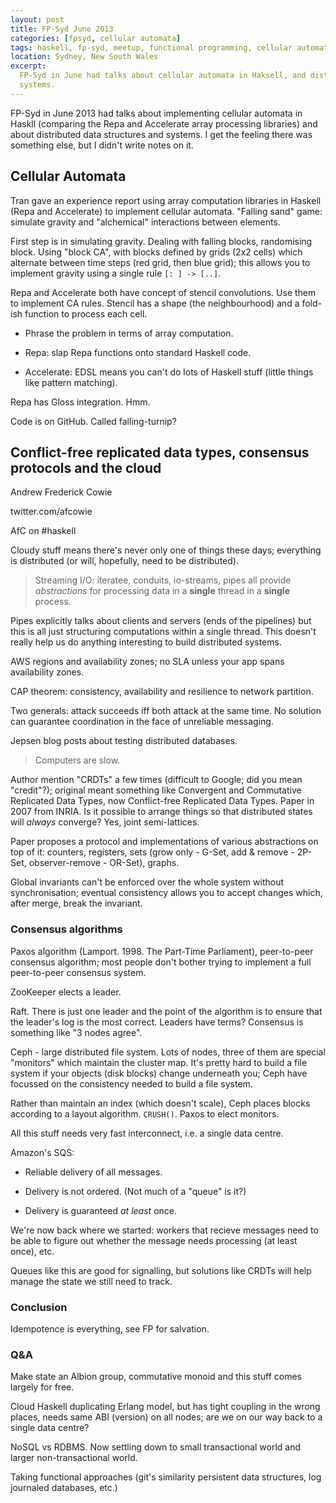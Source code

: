 ```yaml
---
layout: post
title: FP-Syd June 2013
categories: [fpsyd, cellular automata]
tags: haskell, fp-syd, meetup, functional programming, cellular automata, array programming, distributed systems
location: Sydney, New South Wales
excerpt: 
  FP-Syd in June had talks about cellular automata in Haksell, and distributed
  systems. 
---
```


FP-Syd in June 2013 had talks about implementing cellular automata in Haskll
(comparing the Repa and Accelerate array processing libraries) and about
distributed data structures and systems. I get the feeling there was something
else, but I didn't write notes on it.

## Cellular Automata

Tran gave an experience report using array computation libraries in Haskell
(Repa and Accelerate) to implement cellular automata. "Falling sand" game:
simulate gravity and "alchemical" interactions between elements.

First step is in simulating gravity. Dealing with falling blocks, randomising
block. Using "block CA", with blocks defined by grids (2x2 cells) which
alternate between time steps (red grid, then blue grid); this allows you to
implement gravity using a single rule `[: ] -> [..]`.

Repa and Accelerate both have concept of stencil convolutions. Use them to
implement CA rules. Stencil has a shape (the neighbourhood) and a fold-ish
function to process each cell. 

- Phrase the problem in terms of array computation.

- Repa: slap Repa functions onto standard Haskell code.

- Accelerate: EDSL means you can't do lots of Haskell stuff (little things like
  pattern matching).

Repa has Gloss integration. Hmm.

Code is on GitHub. Called falling-turnip?

## Conflict-free replicated data types, consensus protocols and the cloud

Andrew Frederick Cowie

twitter.com/afcowie

AfC on #haskell

Cloudy stuff means there's never only one of things these days; everything is
distributed (or will, hopefully, need to be distributed).

> Streaming I/O: iteratee, conduits, io-streams, pipes all provide *abstractions*
> for processing data in a **single** thread in a **single** process.

Pipes explicitly talks about clients and servers (ends of the pipelines) but
this is all just structuring computations within a single thread. This doesn't
really help us do anything interesting to build distributed systems.

AWS regions and availability zones; no SLA unless your app spans availability
zones.

CAP theorem: consistency, availability and resilience to network partition.

Two generals: attack succeeds iff both attack at the same time. No solution can
guarantee coordination in the face of unreliable messaging.

Jepsen blog posts about testing distributed databases.

> Computers are slow.

Author mention "CRDTs" a few times (difficult to Google; did you mean
"credit"?); original meant something like Convergent and Commutative Replicated
Data Types, now Conflict-free Replicated Data Types. Paper in 2007 from INRIA.
Is it possible to arrange things so that distributed states will *always*
converge? Yes, joint semi-lattices.

Paper proposes a protocol and implementations of various abstractions on top of
it: counters, registers, sets (grow only - G-Set, add & remove - 2P-Set,
observer-remove - OR-Set), graphs.

Global invariants can't be enforced over the whole system without
synchronisation; eventual consistency allows you to accept changes which, after
merge, break the invariant.

### Consensus algorithms

Paxos algorithm (Lamport. 1998. The Part-Time Parliament), peer-to-peer
consensus algorithm; most people don't bother trying to implement a full
peer-to-peer consensus system.

ZooKeeper elects a leader.

Raft. There is just one leader and the point of the algorithm is to ensure that
the leader's log is the most correct. Leaders have terms? Consensus is
something like "3 nodes agree".

Ceph - large distributed file system. Lots of nodes, three of them are special
"monitors" which maintain the cluster map. It's pretty hard to build a file
system if your objects (disk blocks) change underneath you; Ceph have focussed
on the consistency needed to build a file system.

Rather than maintain an index (which doesn't scale), Ceph places blocks
according to a layout algorithm. `CRUSH()`. Paxos to elect monitors.

All this stuff needs very fast interconnect, i.e. a single data centre.

Amazon's SQS:

- Reliable delivery of all messages.

- Delivery is not ordered. (Not much of a "queue" is it?)

- Delivery is guaranteed *at least* once.

We're now back where we started: workers that recieve messages need to be able
to figure out whether the message needs processing (at least once), etc.

Queues like this are good for signalling, but solutions like CRDTs will help
manage the state we still need to track.

### Conclusion

Idempotence is everything, see FP for salvation.

### Q&A

Make state an Albion group, commutative monoid and this stuff comes largely for
free.

Cloud Haskell duplicating Erlang model, but has tight coupling in the wrong
places, needs same ABI (version) on all nodes; are we on our way back to a
single data centre?

NoSQL vs RDBMS. Now settling down to small transactional world and larger
non-transactional world.

Taking functional approaches (git's similarity persistent data structures, log
journaled databases, etc.)

